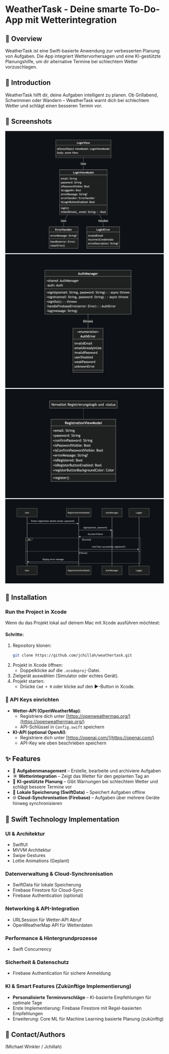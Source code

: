 # WeatherTask - Deine smarte To-Do-App mit Wetterintegration

## 🌱 Overview

WeatherTask ist eine Swift-basierte Anwendung zur verbesserten Planung von Aufgaben. Die App integriert Wettervorhersagen und eine KI-gestützte Planungshilfe, um dir alternative Termine bei schlechtem Wetter vorzuschlagen.

## 📝 Introduction

WeatherTask hilft dir, deine Aufgaben intelligent zu planen. Ob Grillabend, Schwimmen oder Wandern – WeatherTask warnt dich bei schlechtem Wetter und schlägt einen besseren Termin vor.

## 🌄 Screenshots

![LoginView/LoginViewModel Class Diagramm](./Screenshots/KlassenDiagrammLoginView.png)
![AuthManager Class Ddiagramm](./Screenshots/KlassenDiagrammAuthManager.png)
![RegistrationView/RegistrationViewModel Class Diagramm](./Screenshots/KlassenDiagrammRegistrationView.png)
![User Registration Sequence Diagramm](./Screenshots/SequenzDiagramUserRegistration.png)


## 🔄 Installation

### Run the Project in Xcode

Wenn du das Projekt lokal auf deinem Mac mit Xcode ausführen möchtest:

#### Schritte:

1. Repository klonen:
   ```bash
   git clone https://github.com/jchillah/weathertask.git
   ```
2. Projekt in Xcode öffnen:
   - Doppelklicke auf die `.xcodeproj`-Datei.
3. Zielgerät auswählen (Simulator oder echtes Gerät).
4. Projekt starten:
   - Drücke `Cmd + R` oder klicke auf den ▶️-Button in Xcode.

### 📑 API Keys einrichten

- **Wetter-API (OpenWeatherMap)**:
  - Registriere dich unter [https://openweathermap.org/](https://openweathermap.org/)
  - API-Schlüssel in `Config.swift` speichern
- **KI-API (optional OpenAI)**:
  - Registriere dich unter [https://openai.com/](https://openai.com/)
  - API-Key wie oben beschrieben speichern

## ✨ Features

- 📅 **Aufgabenmanagement** – Erstelle, bearbeite und archiviere Aufgaben
- ☀️ **Wetterintegration** – Zeigt das Wetter für den geplanten Tag an
- 🧠 **KI-gestützte Planung** – Gibt Warnungen bei schlechtem Wetter und schlägt bessere Termine vor
- 💾 **Lokale Speicherung (SwiftData)** – Speichert Aufgaben offline
- 🌐 **Cloud-Synchronisation (Firebase)** – Aufgaben über mehrere Geräte hinweg synchronisieren

## 🚀 Swift Technology Implementation

### UI & Architektur

- SwiftUI
- MVVM Architektur
- Swipe Gestures
- Lottie Animations (Geplant)

### Datenverwaltung & Cloud-Synchronisation

- SwiftData für lokale Speicherung
- Firebase Firestore für Cloud-Sync
- Firebase Authentication (optional)

### Networking & API-Integration

- URLSession für Wetter-API Abruf
- OpenWeatherMap API für Wetterdaten

### Performance & Hintergrundprozesse

- Swift Concurrency

### Sicherheit & Datenschutz

- Firebase Authentication für sichere Anmeldung

### KI & Smart Features (Zukünftige Implementierung)

- **Personalisierte Terminvorschläge** – KI-basierte Empfehlungen für optimale Tage
- Erste Implementierung: Firebase Firestore mit Regel-basierten Empfehlungen
- Erweiterung: Core ML für Machine Learning basierte Planung (zukünftig)

## 👤 Contact/Authors

(Michael Winkler / Jchillah)

